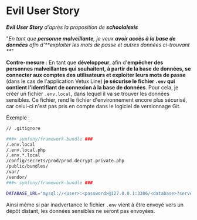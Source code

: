 # Evil User Story

_**Evil User Story** d'après la proposition de **schoolalexis**_

"_En tant que **personne malveillante**, je veux **avoir accès à la base de données** afin d'**exploiter les mots de passe et autres données ci-trouvant **_"

**Contre-mesure** : En tant que **développeur**, afin d'**empêcher des personnes malveillantes qui souhaitent, à partir de la base de données, se connecter aux comptes des utilisateurs et exploiter leurs mots de passe** (dans le cas de l'application Vetux Line) **je sécurise le fichier `.env` qui contient l'identifiant de connexion à la base de données**.
Pour cela, je créer un fichier `.env.local`, dans lequel il va se trouver les données sensibles. Ce fichier, rend le fichier d'environnement encore plus sécurisé, car celui-ci n'est pas pris en compte dans le logiciel de versionnage Git.

Exemple : 

```bash
// .gitignore

###> symfony/framework-bundle ###
/.env.local
/.env.local.php
/.env.*.local
/config/secrets/prod/prod.decrypt.private.php
/public/bundles/
/var/
/vendor/
###< symfony/framework-bundle ###
```

```bash
DATABASE_URL="mysql://<user>:<password>@127.0.0.1:3306/<database>?serverVersion=<version>"
```

Ainsi même si par inadvertance le fichier `.env` vient à être envoyé vers un dépôt distant, les données sensibles ne seront pas envoyées.